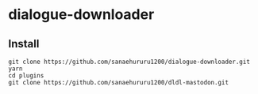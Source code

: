 # dialogue-downloader
## Install
```
git clone https://github.com/sanaehururu1200/dialogue-downloader.git
yarn
cd plugins
git clone https://github.com/sanaehururu1200/dldl-mastodon.git
```